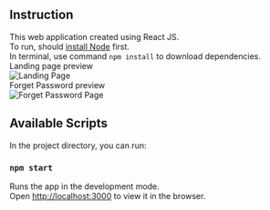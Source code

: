 ## Instruction

This web application created using React JS.<br>
To run, should [install Node](https://nodejs.org/en/download/) first.<br>
In terminal, use command `npm install` to download dependencies.<br>
Landing page preview<br>
![Landing Page](https:/github.com/ahtrag/simplecrypto/master/public/documentation/1.PNG)<br>
Forget Password preview<br>
![Forget Password Page](https:/github.com/ahtrag/simplecrypto/public/documentation/2.PNG)<br>

## Available Scripts

In the project directory, you can run:

### `npm start`

Runs the app in the development mode.<br>
Open [http://localhost:3000](http://localhost:3000) to view it in the browser.
